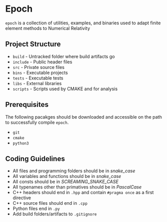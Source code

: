 # Epoch

`epoch` is a collection of utilities, examples, and binaries used to adapt finite element methods to Numerical Relativity

## Project Structure
- `build` - Untracked folder where build artifacts go
- `include` - Public header files
- `src` - Private source files
- `bins` - Executable projects
- `tests` - Executable tests
- `libs` - External libraries
- `scripts` - Scripts used by CMAKE and for analysis

## Prerequisites
The following pacakges should be downloaded and accessible on the path to successfully compile `epoch`.

- `git` 
- `cmake`
- `python3`

## Coding Guidelines
- All files and programming folders should be in *snake_case*
- All variables and functions should be in *snake_case*
- All consts should be in *SCREAMING_SNAKE_CASE*
- All typenames other than primatives should be in *PascalCase*
- C++ headers should end in `.hpp` and contain `#pragma once` as a first directive
- C++ source files should end in `.cpp`
- Python files end in `.py`
- Add build folders/artifacts to `.gitignore`